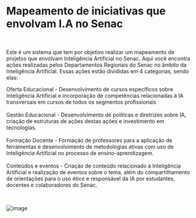 # Mapeamento de iniciativas que envolvam I.A no Senac
<br>

Este é um sistema que tem por objetivo realizar um mapeamento de projetos que envolvam Inteligência Artificial no Senac. Aqui você encontra ações realizadas pelos Departamentos Regionais do Senac no âmbito da Inteligência Artificial. Essas ações estão divididas em 4 categorias, sendo elas:

Oferta Educacional - Desenvolvimento de cursos específicos sobre Inteligência Artificial e incorporação de competências relacionadas à IA transversais em cursos de todos os segmentos profissionais
<br>
<br>
Gestão Educacional - Desenvolvimento de políticas e diretrizes sobre IA, criação de estruturas de ações destas ações e investimento em tecnologias.
<br>
<br>
Formação Docente - Formação de professores para a aplicação de ferramentas e desenvolvimento de metodologias ativas com uso de Inteligência Artificial no processo de ensino-aprendizagem.
<br>
<br>
Conteúdos e eventos - Criação de conteúdo relacionado à Inteligência Artificial e realização de eventos sobre o tema, além do compartilhamento de orientações para o uso ético e responsável da IA por estudantes, docentes e colaboradores do Senac.

<br>

![image](https://github.com/user-attachments/assets/a8e86221-8e09-43cf-8b9c-c07169e201d3)
